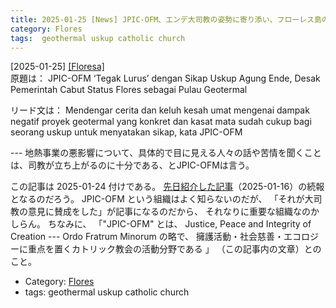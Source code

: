 ```yaml
---
title: 2025-01-25 [News] JPIC-OFM、エンデ大司教の姿勢に寄り添い、フローレス島の地熱島としての地位の取り消しを政府に要請 ---先日エンデの大司教が地熱プロジェクトに反対を表明したのだが、それへの支援となる
category: Flores
tags:  geothermal uskup catholic church
---
```


[2025-01-25] [[Floresa]](https://floresa.co/reportase/peristiwa/71485/2025/01/24/jpic-ofm-tegak-lurus-dengan-sikap-uskup-agung-ende-desak-pemerintah-cabut-status-flores-sebagai-pulau-geotermal)  
 原題は：
JPIC-OFM ‘Tegak Lurus’ dengan Sikap Uskup Agung Ende, Desak Pemerintah Cabut Status Flores sebagai Pulau Geotermal

 リード文は： Mendengar cerita dan keluh kesah umat mengenai dampak negatif proyek geotermal yang konkret dan kasat mata sudah cukup bagi seorang uskup untuk menyatakan sikap, kata JPIC-OFM

--- 地熱事業の悪影響について、具体的で目に見える人々の話や苦情を聞くことは、司教が立ち上がるのに十分である、とJPIC-OFMは言う。

 この記事は 2025-01-24 付けである。
[先日紹介した記事](http://www.merapano.net/~satoshi/private/diary/2025-01-16-1.html)（2025-01-16）の続報となるのだろう。
JPIC-OFM という組織はよく知らないのだが、
「それが大司教の意見に賛成をした」が記事になるのだから、
それなりに重要な組織なのかしらん。
ちなみに、
「"JPIC-OFM" とは、
Justice, Peace and Integrity of Creation --- Ordo Fratrum Minorum
の略で、
擁護活動・社会慈善・エコロジーに重点を置くカトリック教会の活動分野である 」
（この記事内の文章）とのこと。

- Category: [Flores](https://merapano.github.io/categories.html#Flores)
- tags:  geothermal uskup catholic church

